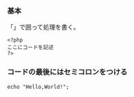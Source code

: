 ### 基本

「<?php」と「?>」で囲って処理を書く。

    <?php
    ここにコードを記述
    ?>

### コードの最後にはセミコロンをつける

    echo "Hello,World!";
    
